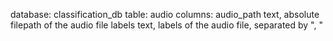 database: classification_db
table: audio
columns:
    audio_path              text, absolute filepath of the audio file
    labels                  text, labels of the audio file, separated by ", "